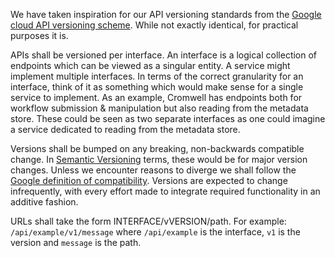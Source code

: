 We have taken inspiration for our API versioning standards from the [Google cloud API versioning scheme](https://cloud.google.com/apis/design/versioning). While not exactly identical, for practical purposes it is.

APIs shall be versioned per interface. An interface is a logical collection of endpoints which can be viewed as a singular entity. A service might implement multiple interfaces. In terms of the correct granularity for an interface, think of it as something which would make sense for a single service to implement. As an example, Cromwell has endpoints both for workflow submission & manipulation but also reading from the metadata store. These could be seen as two separate interfaces as one could imagine a service dedicated to reading from the metadata store.

Versions shall be bumped on any breaking, non-backwards compatible change. In [Semantic Versioning](http://semver.org/) terms, these would be for major version changes. Unless we encounter reasons to diverge we shall follow the [Google definition of compatibility](https://cloud.google.com/apis/design/compatibility). Versions are expected to change infrequently, with every effort made to integrate required functionality in an additive fashion.

URLs shall take the form INTERFACE/vVERSION/path. For example: `/api/example/v1/message` where `/api/example` is the interface, `v1` is the version and `message` is the path.

